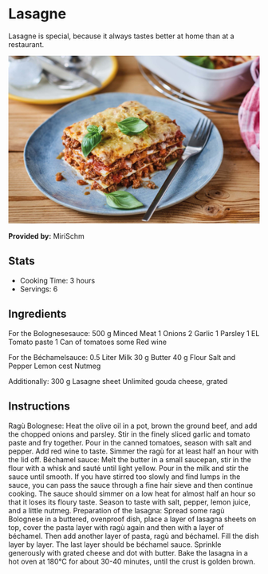# Lasagne
Lasagne is special, because it always tastes better at home than at a restaurant.

![Lasagne](../img/lasagne.jpg)

**Provided by:** MiriSchm

## Stats
- Cooking Time: 3 hours
- Servings: 6

## Ingredients
For the Bolognesesauce:
500 g Minced Meat
1 Onions
2 Garlic
1 Parsley
1 EL Tomato paste
1 Can of tomatoes
some Red wine

For the Béchamelsauce:
0.5 Liter Milk
30 g Butter
40 g Flour
Salt and Pepper
Lemon cest
Nutmeg

Additionally:
300 g Lasagne sheet
Unlimited gouda cheese, grated

## Instructions
Ragù Bolognese:
Heat the olive oil in a pot, brown the ground beef, and add the chopped onions and parsley. Stir in the finely sliced garlic and tomato paste and fry together. Pour in the canned tomatoes, season with salt and pepper. Add red wine to taste. Simmer the ragù for at least half an hour with the lid off.
Béchamel sauce:
Melt the butter in a small saucepan, stir in the flour with a whisk and sauté until light yellow. Pour in the milk and stir the sauce until smooth. If you have stirred too slowly and find lumps in the sauce, you can pass the sauce through a fine hair sieve and then continue cooking. The sauce should simmer on a low heat for almost half an hour so that it loses its floury taste. Season to taste with salt, pepper, lemon juice, and a little nutmeg.
Preparation of the lasagna:
Spread some ragù Bolognese in a buttered, ovenproof dish, place a layer of lasagna sheets on top, cover the pasta layer with ragù again and then with a layer of béchamel. 
Then add another layer of pasta, ragù and béchamel. Fill the dish layer by layer. 
The last layer should be béchamel sauce. Sprinkle generously with grated cheese and dot with butter. 
Bake the lasagna in a hot oven at 180°C for about 30-40 minutes, until the crust is golden brown.
